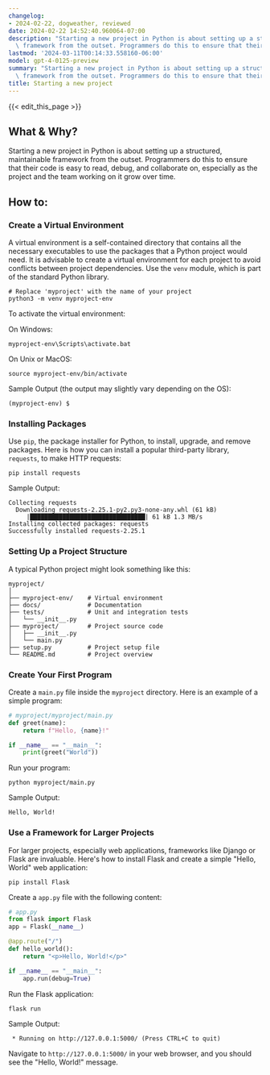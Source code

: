 ```yaml
---
changelog:
- 2024-02-22, dogweather, reviewed
date: 2024-02-22 14:52:40.960064-07:00
description: "Starting a new project in Python is about setting up a structured, maintainable\
  \ framework from the outset. Programmers do this to ensure that their code\u2026"
lastmod: '2024-03-11T00:14:33.558160-06:00'
model: gpt-4-0125-preview
summary: "Starting a new project in Python is about setting up a structured, maintainable\
  \ framework from the outset. Programmers do this to ensure that their code\u2026"
title: Starting a new project
---
```


{{< edit_this_page >}}

## What & Why?

Starting a new project in Python is about setting up a structured, maintainable framework from the outset. Programmers do this to ensure that their code is easy to read, debug, and collaborate on, especially as the project and the team working on it grow over time.

## How to:

### Create a Virtual Environment
A virtual environment is a self-contained directory that contains all the necessary executables to use the packages that a Python project would need. It is advisable to create a virtual environment for each project to avoid conflicts between project dependencies. Use the `venv` module, which is part of the standard Python library.

```shell
# Replace 'myproject' with the name of your project
python3 -m venv myproject-env
```

To activate the virtual environment:

On Windows:
```shell
myproject-env\Scripts\activate.bat
```

On Unix or MacOS:
```shell
source myproject-env/bin/activate
```

Sample Output (the output may slightly vary depending on the OS):
```shell
(myproject-env) $
```

### Installing Packages
Use `pip`, the package installer for Python, to install, upgrade, and remove packages. Here is how you can install a popular third-party library, `requests`, to make HTTP requests:

```shell
pip install requests
```

Sample Output:
```shell
Collecting requests
  Downloading requests-2.25.1-py2.py3-none-any.whl (61 kB)
     |████████████████████████████████| 61 kB 1.3 MB/s
Installing collected packages: requests
Successfully installed requests-2.25.1
```

### Setting Up a Project Structure
A typical Python project might look something like this:

```
myproject/
│
├── myproject-env/    # Virtual environment
├── docs/             # Documentation
├── tests/            # Unit and integration tests
│   └── __init__.py
├── myproject/        # Project source code 
│   ├── __init__.py
│   └── main.py
├── setup.py          # Project setup file
└── README.md         # Project overview
```

### Create Your First Program
Create a `main.py` file inside the `myproject` directory. Here is an example of a simple program:

```python
# myproject/myproject/main.py
def greet(name):
    return f"Hello, {name}!"

if __name__ == "__main__":
    print(greet("World"))
```

Run your program:

```shell
python myproject/main.py
```

Sample Output:
```shell
Hello, World!
```

### Use a Framework for Larger Projects
For larger projects, especially web applications, frameworks like Django or Flask are invaluable. Here's how to install Flask and create a simple "Hello, World" web application:

```shell
pip install Flask
```

Create a `app.py` file with the following content:

```python
# app.py
from flask import Flask
app = Flask(__name__)

@app.route("/")
def hello_world():
    return "<p>Hello, World!</p>"

if __name__ == "__main__":
    app.run(debug=True)
```

Run the Flask application:

```shell
flask run
```

Sample Output:
```shell
 * Running on http://127.0.0.1:5000/ (Press CTRL+C to quit)
```

Navigate to `http://127.0.0.1:5000/` in your web browser, and you should see the "Hello, World!" message.
